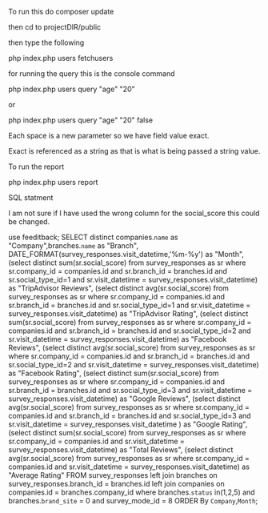 To run this do composer update

then cd to projectDIR/public

then type the following

php index.php users fetchusers

for running the query this is the console command

php index.php users query "age" "20"

or 

php index.php users query "age" "20" false

Each space is a new parameter so we have field value exact. 

Exact is referenced as a string as that is what is being passed a string value.

To run the report

php index.php users report


SQL statment

I am not sure if I have used the wrong column for the social_score this could be changed.

use feeditback; 
SELECT distinct companies.`name` as "Company",branches.`name` as "Branch", DATE_FORMAT(survey_responses.visit_datetime,'%m-%y') as "Month", 
				  (select distinct sum(sr.social_score) from survey_responses as sr where sr.company_id = companies.id and sr.branch_id = branches.id and sr.social_type_id=1 and sr.visit_datetime = survey_responses.visit_datetime) as "TripAdvisor Reviews",
                  (select distinct avg(sr.social_score) from survey_responses as sr where sr.company_id = companies.id and sr.branch_id = branches.id and sr.social_type_id=1 and sr.visit_datetime = survey_responses.visit_datetime) as "TripAdvisor Rating",
                  (select distinct sum(sr.social_score) from survey_responses as sr where sr.company_id = companies.id and sr.branch_id = branches.id and sr.social_type_id=2 and sr.visit_datetime = survey_responses.visit_datetime) as "Facebook Reviews",
                  (select distinct avg(sr.social_score) from survey_responses as sr where sr.company_id = companies.id and sr.branch_id = branches.id and sr.social_type_id=2 and sr.visit_datetime = survey_responses.visit_datetime) as "Facebook Rating",
                  (select distinct sum(sr.social_score) from survey_responses as sr where sr.company_id = companies.id and sr.branch_id = branches.id and sr.social_type_id=3 and sr.visit_datetime = survey_responses.visit_datetime) as "Google Reviews",
                  (select distinct avg(sr.social_score) from survey_responses as sr where sr.company_id = companies.id and sr.branch_id = branches.id and sr.social_type_id=3 and sr.visit_datetime = survey_responses.visit_datetime ) as "Google Rating",
                  (select distinct sum(sr.social_score) from survey_responses as sr where sr.company_id = companies.id and sr.visit_datetime = survey_responses.visit_datetime) as "Total Reviews",
                  (select distinct avg(sr.social_score) from survey_responses as sr where sr.company_id = companies.id and sr.visit_datetime = survey_responses.visit_datetime) as "Average Rating"
                   FROM survey_responses 
                  left join branches on survey_responses.branch_id = branches.id 
                  left join companies on companies.id = branches.company_id where branches.`status` in(1,2,5) and branches.`brand_site` = 0 and survey_mode_id = 8  ORDER By `Company`,`Month`;
                  



